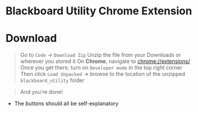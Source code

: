 # Blackboard Utility Chrome Extension

# Download

> Go to `Code` -> `Download Zip`
> Unzip the file from your Downloads or wherever you stored it
> On **Chrome**, navigate to [chrome://extensions/](chrome://extensions/)
> Once you get there, turn on `Developer mode` in the top right corner
> Then click `Load Unpacked` -> browse to the location of the unzipped `blackboard_utility` folder

> And you're done!

 - The buttons should all be self-explanatory